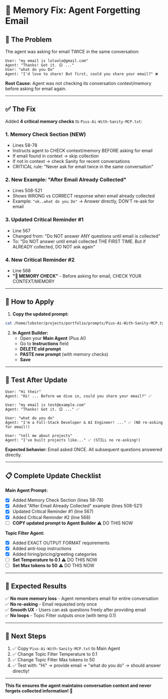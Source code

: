 # 🧠 Memory Fix: Agent Forgetting Email

## 🚨 The Problem

The agent was asking for email TWICE in the same conversation:

```
User: "my email is loloolo@gmail.com"
Agent: "Thanks! Got it. 😊 ..."
User: "what do you Do"
Agent: "I'd love to share! But first, could you share your email?" ❌
```

**Root Cause:** Agent was not checking its conversation context/memory before asking for email again.

---

## ✅ The Fix

Added **4 critical memory checks** to `Pius-Ai-With-Sanity-MCP.txt`:

### 1. **Memory Check Section (NEW)**
- Lines 58-78
- Instructs agent to CHECK context/memory BEFORE asking for email
- If email found in context → skip collection
- If not in context → check Sanity for recent conversations
- CRITICAL rule: "Never ask for email twice in the same conversation"

### 2. **New Example: "After Email Already Collected"**
- Lines 508-521
- Shows WRONG vs CORRECT response when email already collected
- Example: `"ok..what do you Do"` → Answer directly, DON'T re-ask for email

### 3. **Updated Critical Reminder #1**
- Line 567
- Changed from: "Do NOT answer ANY questions until email is collected"
- To: "Do NOT answer until email collected THE FIRST TIME. But if ALREADY collected, DO NOT ask again"

### 4. **New Critical Reminder #2**
- Line 568
- **"🧠 MEMORY CHECK"** - Before asking for email, CHECK YOUR CONTEXT/MEMORY

---

## 🔧 How to Apply

1. **Copy the updated prompt:**
```bash
cat /home/lobster/projects/portfolio/prompts/Pius-Ai-With-Sanity-MCP.txt
```

2. **In Agent Builder:**
   - Open your **Main Agent** (Pius AI)
   - Go to **Instructions** field
   - **DELETE old prompt**
   - **PASTE new prompt** (with memory checks)
   - **Save**

---

## 🧪 Test After Update

```
User: "Hi their"
Agent: "Hi! ... Before we dive in, could you share your email?" ✅

User: "my email is test@example.com"
Agent: "Thanks! Got it. 😊 ..." ✅

User: "what do you do"
Agent: "I'm a Full-Stack Developer & AI Engineer! ..." ✅ (NO re-asking for email!)

User: "tell me about projects"
Agent: "I've built projects like..." ✅ (STILL no re-asking!)
```

**Expected behavior:** Email asked ONCE. All subsequent questions answered directly.

---

## 📋 Complete Update Checklist

**Main Agent Prompt:**
- [x] Added Memory Check Section (lines 58-78)
- [x] Added "After Email Already Collected" example (lines 508-521)
- [x] Updated Critical Reminder #1 (line 567)
- [x] Added Critical Reminder #2 (line 568)
- [ ] **COPY updated prompt to Agent Builder** ⚠️ DO THIS NOW

**Topic Filter Agent:**
- [x] Added EXACT OUTPUT FORMAT requirements
- [x] Added anti-loop instructions
- [x] Added hiring/pricing/greeting categories
- [ ] **Set Temperature to 0.1** ⚠️ DO THIS NOW
- [ ] **Set Max tokens to 50** ⚠️ DO THIS NOW

---

## 🎯 Expected Results

✅ **No more memory loss** - Agent remembers email for entire conversation  
✅ **No re-asking** - Email requested only once  
✅ **Smooth UX** - Users can ask questions freely after providing email  
✅ **No loops** - Topic Filter outputs once (with temp 0.1)

---

## 🚀 Next Steps

1. ✅ Copy `Pius-Ai-With-Sanity-MCP.txt` to Main Agent
2. ✅ Change Topic Filter Temperature to 0.1
3. ✅ Change Topic Filter Max tokens to 50
4. ✅ Test with: "Hi" → provide email → "what do you do" → should answer directly!

---

**This fix ensures the agent maintains conversation context and never forgets collected information! 🎉**

